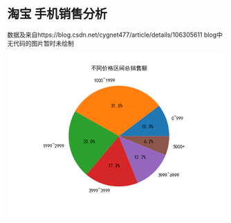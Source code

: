 # 淘宝 手机销售分析
数据及来自https://blog.csdn.net/cygnet477/article/details/106305611
blog中无代码的图片暂时未绘制

![alt text](https://github.com/briny-fish/TaoBao-/blob/main/%E4%B8%8D%E5%90%8C%E4%BB%B7%E6%A0%BC%E5%8C%BA%E9%97%B4%E6%80%BB%E9%94%80%E5%94%AE%E9%A2%9D.png)
